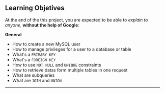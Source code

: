 ## Learning Objetives
At the end of the this project, you are expected to be able to _explain to anyone_, **without the help of Google**:


**General**
- How to create a new MySQL user
- How to manage privileges for a user to a database or table
- What's a ```PRIMARY KEY```
- What's a ```FOREIGN KEY```
- How to use ```NOT NULL``` and ```UNIQUE``` constraints
- How to retrieve datas form multiple tables in one request
- What are subqueries
- What are ```JOIN``` and ```UNION```

---
